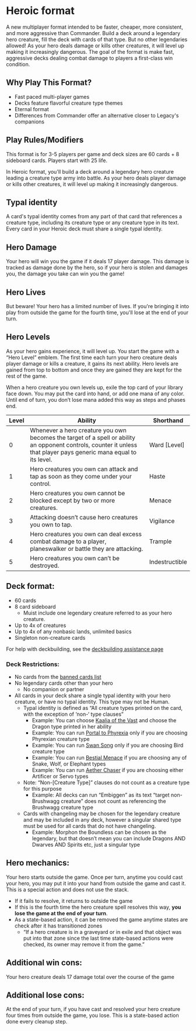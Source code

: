 # Heroic format
A new multiplayer format intended to be faster, cheaper, more consistent, and more aggressive than Commander. Build a deck around a legendary hero creature, fill the deck with cards of that type. But no other legendaries allowed! As your hero deals damage or kills other creatures, it will level up making it increasingly dangerous. The goal of the format is make fast, aggressive decks dealing combat damage to players a first-class win condition. 

## Why Play This Format?
* Fast paced multi-player games
* Decks feature flavorful creature type themes
* Eternal format
* Differences from Commander offer an alternative closer to Legacy's companions 

## Play Rules/Modifiers
This format is for 3-5 players per game and deck sizes are 60 cards + 8 sideboard cards. Players start with 25 life.

In Heroic format, you'll build a deck around a legendary hero creature leading a creature type army into battle. As your hero deals player damage or kills other creatures, it will level up making it increasingly dangerous.

## Typal identity
A card's typal identity comes from any part of that card that references a creature type, including its creature type or any creature type in its text. Every card in your Heroic deck must share a single typal identity.

## Hero Damage
Your hero will win you the game if it deals 17 player damage. This damage is tracked as damage done by the hero, so if your hero is stolen and damages you, the damage you take can win you the game!

## Hero Lives
But beware! Your hero has a limited number of lives. If you're bringing it into play from outside the game for the fourth time, you'll lose at the end of your turn.

## Hero Levels
As your hero gains experience, it will level up. You start the game with a “Hero Level” emblem. The first time each turn your hero creature deals player damage or kills a creature, it gains its next ability. Hero levels are gained from top to bottom and once they are gained they are kept for the rest of the game. 

When a hero creature you own levels up, exile the top card of your library face down. You may put the card into hand, or add one mana of any color. Until end of turn, you don’t lose mana added this way as steps and phases end.

| Level  | Ability | Shorthand |
| ------------- | ------------- | ------------- |
| 0  | Whenever a hero creature you own becomes the target of a spell or ability an opponent controls, counter it unless that player pays generic mana equal to its level. | Ward [Level] | 
| 1  | Hero creatures you own can attack and tap as soon as they come under your control. | Haste |
| 2  | Hero creatures you own cannot be blocked except by two or more creatures. | Menace |
| 3  | Attacking doesn’t cause hero creatures you own to tap. | Vigilance |
| 4  | Hero creatures you own can deal excess combat damage to a player, planeswalker or battle they are attacking. | Trample |
| 5  | Hero creatures you own can’t be destroyed. | Indestructible |

## Deck format:
* 60 cards
* 8 card sideboard
	* Muist include one legendary creature referred to as your hero creature.
* Up to 4x of creatures
* Up to 4x of any nonbasic lands, unlimited basics
* Singleton non-creature cards

For help with deckbuilding, see the [deckbuilding assistance page](DECKBUILDING.MD)

### Deck Restrictions: 
* No cards from the [banned cards list](BANLIST.MD)
* No legendary cards other than your hero
	* No companion or partner
* All cards in your deck share a single typal identity with your hero creature, or have no typal identity. This type may not be Human.
	* Typal identity is defined as “All creature types printed on the card, with the exception of ‘non-‘ type clauses”
		* Example: You can choose [Kaalia of the Vast](https://scryfall.com/card/2x2/235/kaalia-of-the-vast) and choose the Dragon type printed in her ability
		* Example: You can run [Portal to Phyrexia](https://scryfall.com/card/bro/240/portal-to-phyrexia) only if you are choosing Phyrexian creature type
		* Example: You can run [Swan Song](https://scryfall.com/card/c16/98/swan-song) only if you are choosing Bird creature type
		* Example: You can run [Bestial Menace](https://scryfall.com/card/mic/134/bestial-menace) if you are choosing any of Snake, Wolf, or Elephant types
		* Example: You can run [Aether Chaser](https://scryfall.com/card/aer/76/aether-chaser) if you are choosing either Artificer or Servo types
	* Note: “Non-[Creature Type]” clauses do not count as a creature type for this purpose
		* Example: All decks can run “Embiggen” as its text “target non-Brushwagg creature” does not count as referencing the Brushwagg creature type
	* Cards with changeling may be chosen for the legendary creature and may be included in any deck, however a singular shared type must be used for all cards that do not have changeling.
		* Example: Morphon the Boundless can be chosen as the legendary, but that doesn’t mean you can include Dragons AND Dwarves AND Spirits etc, just a singular type

## Hero mechanics:
Your hero starts outside the game. Once per turn, anytime you could cast your hero, you may put it into your hand from outside the game and cast it. This is a special action and does not use the stack.
* If it fails to resolve, it returns to outside the game
* If this is the fourth time the hero creature spell resolves this way, **you lose the game at the end of your turn**.
* As a state-based action, it can be removed the game anytime states are check after it has transitioned zones
	* “If a hero creature is in a graveyard or in exile and that object was put into that zone since the last time state-based actions were checked, its owner may remove it from the game.”

## Additional win cons:
Your hero creature deals 17 damage total over the course of the game 
## Additional lose cons:
At the end of your turn, if you have cast and resolved your hero creature four times from outside the game, you lose.
This is a state-based action done every cleanup step.